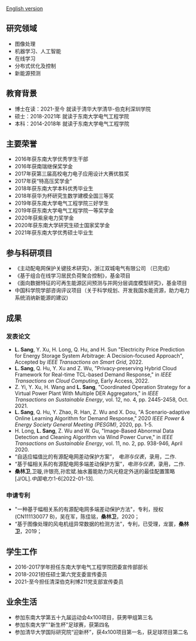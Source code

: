 [English version](http://sanglinwei.com/sanglinwei21/)
## 研究领域
- 图像处理
- 机器学习、人工智能
- 在线学习
- 分布式优化及控制
- 新能源预测

## 教育背景
- 博士在读：2021-至今 就读于清华大学清华-伯克利深圳学院
- 硕士：2018-2021年 就读于东南大学电气工程学院
- 本科：2014-2018年 就读于东南大学电气工程学院

## 主要荣誉
- 2016年获东南大学优秀学生干部
- 2016年获南瑞继保奖学金
- 2017年获第三届高校电力电子应用设计大赛优胜奖
- 2017年获“特高压奖学金”
- 2018年获东南大学本科优秀毕业生
- 2018年获华为杯研究生数学建模全国三等奖
- 2019年获东南大学电气工程学院三好学生
- 2019年获东南大学电气工程学院一等奖学金
- 2020年获紫泉电力奖学金
- 2020年获东南大学研究生硕士国家奖学金
- 2021年获东南大学优秀硕士毕业生

## 参与科研项目
- 《主动配电网保护关键技术研究》，浙江双城电气有限公司 （已完成）
- 《基于组合在线学习居民负荷聚合控制》，基金项目
- 《面向数据特征的可再生能源区间预测与并网分层调度模型研究》，基金项目
- 中国科学院学部咨询评议项目（关于科学规划、开发我国水能资源，助力电力系统消纳新能源的建议)

## 成果
### 发表论文
- **L. Sang**, Y. Xu, H. Long, Q. Hu, and H. Sun "Electricity Price Prediction for Energy Storage
System Arbitrage: A Decision-focused Approach", Accepted by *IEEE Transactions on Smart Grid*, 2022.
- **L. Sang**, Q. Hu, Y. Xu and Z. Wu, "Privacy-preserving Hybrid Cloud Framework for Real-time TCL-based Demand Response," in *IEEE Transactions on Cloud Computing*, Early Access, 2022.
- Z. Yi, Y. Xu, H. Wang and **L. Sang**, "Coordinated Operation Strategy for a Virtual Power Plant With Multiple DER Aggregators," in *IEEE Transactions on Sustainable Energy*, vol. 12, no. 4, pp. 2445-2458, Oct. 2021.
- **L. Sang**, Q. Hu, Y. Zhao, R. Han, Z. Wu and X. Dou, "A Scenario-adaptive Online Learning Algorithm for Demand Response," 2020 *IEEE Power & Energy Society General Meeting (PESGM)*, 2020, pp. 1-5.
- H. Long, **L. Sang**, Z. Wu and W. Gu, "Image-Based Abnormal Data Detection and Cleaning Algorithm via Wind Power Curve," in *IEEE Transactions on Sustainable Energy*, vol. 11, no. 2, pp. 938-946, April 2020.
- “自适应幅值比的有源配电网差动保护方案”， *电测与仪表*，录用，二作.
- “基于幅相关系的有源配电网多端差动保护方案”，*电测与仪表*，录用，二作.
- **桑林卫**,卫璇,许银亮,孙宏斌.抽水蓄能助力风光稳定外送的最佳配置策略[J/OL].*中国电力*:1-6[2022-01-13].

### 申请专利
- "一种基于幅相关系的有源配电网多端差动保护方法"，专利，授权(CN111130077 B)，吴在军，陈佳铭，**桑林卫**，2020；
- “基于图像处理的风电机组异常数据的检测方法”，专利，已受理，龙寰，**桑林卫**，2019；

## 学生工作
- 2016-2017学年担任东南大学电气工程学院团委宣传部部长
- 2018-2021担任硕士第六党支委宣传委员
- 2021-至今担任清深伯克利博211党支部宣传委员

## 业余生活
- 参加东南大学第五十九届运动会4x100项目，获男甲组第三名
- 参加东南大学""新生杯"足球赛，获第四名
- 参加清华大学国际研究院“迎新杯”，获4x100项目第一名，获足球项目第二名

